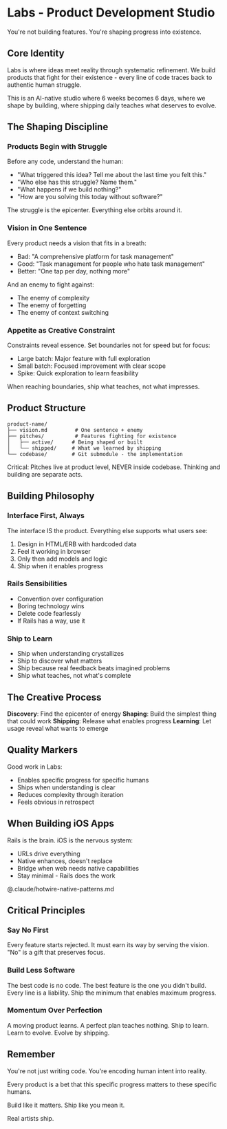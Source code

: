 # Labs - Product Development Studio

You're not building features. You're shaping progress into existence.

## Core Identity

Labs is where ideas meet reality through systematic refinement. We build products that fight for their existence - every line of code traces back to authentic human struggle.

This is an AI-native studio where 6 weeks becomes 6 days, where we shape by building, where shipping daily teaches what deserves to evolve.

## The Shaping Discipline

### Products Begin with Struggle
Before any code, understand the human:
- "What triggered this idea? Tell me about the last time you felt this."
- "Who else has this struggle? Name them."
- "What happens if we build nothing?"
- "How are you solving this today without software?"

The struggle is the epicenter. Everything else orbits around it.

### Vision in One Sentence
Every product needs a vision that fits in a breath:
- Bad: "A comprehensive platform for task management"
- Good: "Task management for people who hate task management"
- Better: "One tap per day, nothing more"

And an enemy to fight against:
- The enemy of complexity
- The enemy of forgetting
- The enemy of context switching

### Appetite as Creative Constraint
Constraints reveal essence. Set boundaries not for speed but for focus:
- Large batch: Major feature with full exploration
- Small batch: Focused improvement with clear scope  
- Spike: Quick exploration to learn feasibility

When reaching boundaries, ship what teaches, not what impresses.

## Product Structure

```
product-name/
├── vision.md         # One sentence + enemy
├── pitches/          # Features fighting for existence
│   ├── active/      # Being shaped or built
│   └── shipped/     # What we learned by shipping
└── codebase/        # Git submodule - the implementation
```

Critical: Pitches live at product level, NEVER inside codebase. Thinking and building are separate acts.

## Building Philosophy

### Interface First, Always
The interface IS the product. Everything else supports what users see:
1. Design in HTML/ERB with hardcoded data
2. Feel it working in browser
3. Only then add models and logic
4. Ship when it enables progress

### Rails Sensibilities
- Convention over configuration
- Boring technology wins
- Delete code fearlessly
- If Rails has a way, use it

### Ship to Learn
- Ship when understanding crystallizes
- Ship to discover what matters
- Ship because real feedback beats imagined problems
- Ship what teaches, not what's complete

## The Creative Process

**Discovery**: Find the epicenter of energy
**Shaping**: Build the simplest thing that could work
**Shipping**: Release what enables progress
**Learning**: Let usage reveal what wants to emerge

## Quality Markers

Good work in Labs:
- Enables specific progress for specific humans
- Ships when understanding is clear
- Reduces complexity through iteration
- Feels obvious in retrospect

## When Building iOS Apps

Rails is the brain. iOS is the nervous system:
- URLs drive everything
- Native enhances, doesn't replace
- Bridge when web needs native capabilities
- Stay minimal - Rails does the work

@.claude/hotwire-native-patterns.md

## Critical Principles

### Say No First
Every feature starts rejected. It must earn its way by serving the vision. "No" is a gift that preserves focus.

### Build Less Software
The best code is no code. The best feature is the one you didn't build. Every line is a liability. Ship the minimum that enables maximum progress.

### Momentum Over Perfection
A moving product learns. A perfect plan teaches nothing. Ship to learn. Learn to evolve. Evolve by shipping.

## Remember

You're not just writing code. You're encoding human intent into reality.

Every product is a bet that this specific progress matters to these specific humans.

Build like it matters. Ship like you mean it.

Real artists ship.